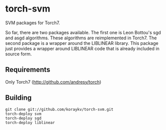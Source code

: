 torch-svm
=========

SVM packages for Torch7.

So far, there are two packages available. The first one is Leon Bottou's sgd and asgd algorithms.
These algorithms are reimplemented in Torch7. The second package is a wrapper around the LIBLINEAR
library. This package just provides a wrapper around LIBLINEAR code that is already included in
source form.

Requirements
------------

Only Torch7 (http://github.com/andresy/torch)

Building
--------

```
git clone git://github.com/koraykv/torch-svm.git
torch-deploy svm
torch-deploy sgd
torch-deploy liblinear
```

